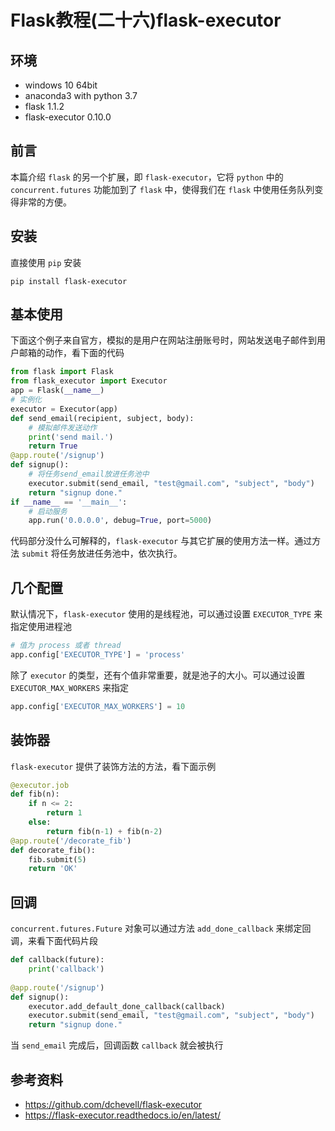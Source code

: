 # Flask教程(二十六)flask-executor

## 环境

- windows 10 64bit
- anaconda3 with python 3.7
- flask 1.1.2
- flask-executor 0.10.0

## 前言

本篇介绍 `flask` 的另一个扩展，即 `flask-executor`，它将 `python` 中的 `concurrent.futures` 功能加到了 `flask` 中，使得我们在 `flask` 中使用任务队列变得非常的方便。

## 安装

直接使用 `pip` 安装

```
pip install flask-executor
```

## 基本使用

下面这个例子来自官方，模拟的是用户在网站注册账号时，网站发送电子邮件到用户邮箱的动作，看下面的代码

```python
from flask import Flask
from flask_executor import Executor
app = Flask(__name__)
# 实例化
executor = Executor(app)
def send_email(recipient, subject, body):
    # 模拟邮件发送动作
    print('send mail.')
    return True
@app.route('/signup')
def signup():
    # 将任务send_email放进任务池中
    executor.submit(send_email, "test@gmail.com", "subject", "body")
    return "signup done."
if __name__ == '__main__':
    # 启动服务
    app.run('0.0.0.0', debug=True, port=5000)
```

代码部分没什么可解释的，`flask-executor` 与其它扩展的使用方法一样。通过方法 `submit` 将任务放进任务池中，依次执行。

## 几个配置

默认情况下，`flask-executor` 使用的是线程池，可以通过设置 `EXECUTOR_TYPE` 来指定使用进程池

```python
# 值为 process 或者 thread
app.config['EXECUTOR_TYPE'] = 'process'
```

除了 `executor` 的类型，还有个值非常重要，就是池子的大小。可以通过设置 `EXECUTOR_MAX_WORKERS` 来指定

```python
app.config['EXECUTOR_MAX_WORKERS'] = 10
```

## 装饰器

`flask-executor` 提供了装饰方法的方法，看下面示例

```python
@executor.job
def fib(n):
    if n <= 2:
        return 1
    else:
        return fib(n-1) + fib(n-2)
@app.route('/decorate_fib')
def decorate_fib():
    fib.submit(5)
    return 'OK'
```

## 回调

`concurrent.futures.Future` 对象可以通过方法 `add_done_callback` 来绑定回调，来看下面代码片段

```python
def callback(future):
    print('callback')
    
@app.route('/signup')
def signup():
    executor.add_default_done_callback(callback)
    executor.submit(send_email, "test@gmail.com", "subject", "body")
    return "signup done."
```

当 `send_email` 完成后，回调函数 `callback` 就会被执行

## 参考资料

- https://github.com/dchevell/flask-executor
- https://flask-executor.readthedocs.io/en/latest/